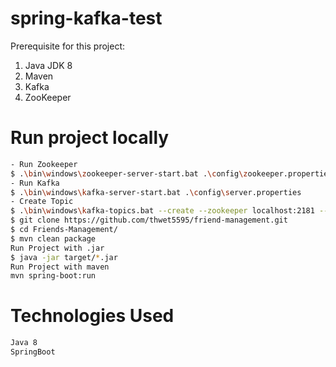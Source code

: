 # spring-kafka-test

Prerequisite for this project:

1.	Java JDK 8 
2.	Maven 
3.	Kafka
4.  ZooKeeper


# Run project locally
```bash
- Run Zookeeper
$ .\bin\windows\zookeeper-server-start.bat .\config\zookeeper.properties
- Run Kafka
$ .\bin\windows\kafka-server-start.bat .\config\server.properties
- Create Topic
$ .\bin\windows\kafka-topics.bat --create --zookeeper localhost:2181 --replication-factor 1 --partitions 3 --topic (topicname)
$ git clone https://github.com/thwet5595/friend-management.git
$ cd Friends-Management/
$ mvn clean package
Run Project with .jar
$ java -jar target/*.jar 
Run Project with maven
mvn spring-boot:run

```

# Technologies Used
```bash
Java 8
SpringBoot
```
